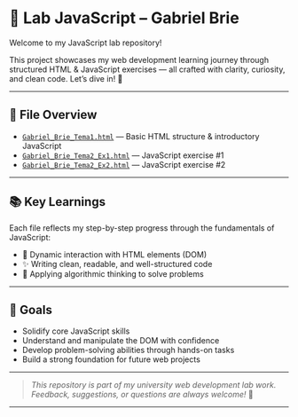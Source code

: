 # 🚀 Lab JavaScript – Gabriel Brie

Welcome to my JavaScript lab repository!

This project showcases my web development learning journey through structured HTML & JavaScript exercises — all crafted with clarity, curiosity, and clean code. Let’s dive in! 🌊

---

## 📂 File Overview

- [`Gabriel_Brie_Tema1.html`](Gabriel_Brie_Tema1.html) — Basic HTML structure & introductory JavaScript
- [`Gabriel_Brie_Tema2_Ex1.html`](Gabriel_Brie_Tema2_Ex1.html) — JavaScript exercise #1
- [`Gabriel_Brie_Tema2_Ex2.html`](Gabriel_Brie_Tema2_Ex2.html) — JavaScript exercise #2

---

## 📚 Key Learnings

Each file reflects my step-by-step progress through the fundamentals of JavaScript:

- 🔧 Dynamic interaction with HTML elements (DOM)
- ✨ Writing clean, readable, and well-structured code
- 🧠 Applying algorithmic thinking to solve problems

---

## 🎯 Goals

- Solidify core JavaScript skills
- Understand and manipulate the DOM with confidence
- Develop problem-solving abilities through hands-on tasks
- Build a strong foundation for future web projects

---

> _This repository is part of my university web development lab work._  
> _Feedback, suggestions, or questions are always welcome!_ 🤝

---

